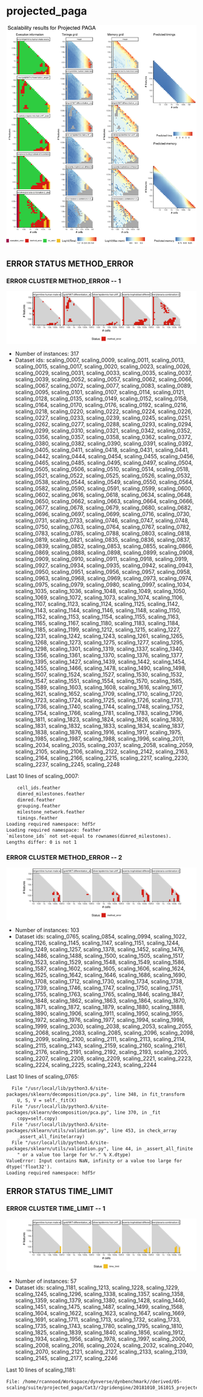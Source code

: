 # projected_paga
![Overview](projected_paga.png)

## ERROR STATUS METHOD_ERROR

### ERROR CLUSTER METHOD_ERROR -- 1
![Cluster plot](error_class_plots/projected_paga_method_error_1.png)

 * Number of instances: 317
 * Dataset ids: scaling_0007, scaling_0009, scaling_0011, scaling_0013, scaling_0015, scaling_0017, scaling_0020, scaling_0023, scaling_0026, scaling_0029, scaling_0031, scaling_0033, scaling_0035, scaling_0037, scaling_0039, scaling_0052, scaling_0057, scaling_0062, scaling_0066, scaling_0067, scaling_0072, scaling_0077, scaling_0083, scaling_0089, scaling_0095, scaling_0101, scaling_0107, scaling_0114, scaling_0121, scaling_0128, scaling_0135, scaling_0149, scaling_0152, scaling_0158, scaling_0164, scaling_0170, scaling_0176, scaling_0192, scaling_0216, scaling_0218, scaling_0220, scaling_0222, scaling_0224, scaling_0226, scaling_0227, scaling_0233, scaling_0239, scaling_0245, scaling_0251, scaling_0262, scaling_0277, scaling_0288, scaling_0293, scaling_0294, scaling_0299, scaling_0310, scaling_0321, scaling_0342, scaling_0352, scaling_0356, scaling_0357, scaling_0358, scaling_0362, scaling_0372, scaling_0380, scaling_0382, scaling_0390, scaling_0391, scaling_0392, scaling_0405, scaling_0411, scaling_0418, scaling_0431, scaling_0441, scaling_0442, scaling_0444, scaling_0454, scaling_0455, scaling_0456, scaling_0465, scaling_0485, scaling_0495, scaling_0497, scaling_0504, scaling_0505, scaling_0506, scaling_0510, scaling_0514, scaling_0518, scaling_0521, scaling_0522, scaling_0525, scaling_0526, scaling_0532, scaling_0538, scaling_0544, scaling_0549, scaling_0550, scaling_0564, scaling_0582, scaling_0590, scaling_0591, scaling_0599, scaling_0600, scaling_0602, scaling_0616, scaling_0618, scaling_0634, scaling_0648, scaling_0650, scaling_0662, scaling_0663, scaling_0664, scaling_0666, scaling_0677, scaling_0678, scaling_0679, scaling_0680, scaling_0682, scaling_0696, scaling_0697, scaling_0699, scaling_0716, scaling_0730, scaling_0731, scaling_0733, scaling_0746, scaling_0747, scaling_0748, scaling_0750, scaling_0763, scaling_0764, scaling_0767, scaling_0782, scaling_0783, scaling_0785, scaling_0788, scaling_0803, scaling_0818, scaling_0819, scaling_0821, scaling_0835, scaling_0836, scaling_0837, scaling_0839, scaling_0852, scaling_0853, scaling_0855, scaling_0866, scaling_0869, scaling_0888, scaling_0898, scaling_0899, scaling_0908, scaling_0909, scaling_0910, scaling_0911, scaling_0918, scaling_0919, scaling_0927, scaling_0934, scaling_0935, scaling_0942, scaling_0943, scaling_0950, scaling_0951, scaling_0956, scaling_0957, scaling_0958, scaling_0963, scaling_0968, scaling_0969, scaling_0973, scaling_0974, scaling_0975, scaling_0979, scaling_0980, scaling_0997, scaling_1034, scaling_1035, scaling_1036, scaling_1048, scaling_1049, scaling_1050, scaling_1069, scaling_1072, scaling_1073, scaling_1074, scaling_1106, scaling_1107, scaling_1123, scaling_1124, scaling_1125, scaling_1142, scaling_1143, scaling_1144, scaling_1146, scaling_1148, scaling_1150, scaling_1152, scaling_1153, scaling_1154, scaling_1155, scaling_1163, scaling_1165, scaling_1167, scaling_1180, scaling_1183, scaling_1184, scaling_1185, scaling_1199, scaling_1212, scaling_1215, scaling_1227, scaling_1231, scaling_1242, scaling_1243, scaling_1261, scaling_1265, scaling_1268, scaling_1273, scaling_1275, scaling_1277, scaling_1295, scaling_1298, scaling_1301, scaling_1319, scaling_1337, scaling_1340, scaling_1356, scaling_1361, scaling_1370, scaling_1376, scaling_1377, scaling_1395, scaling_1427, scaling_1439, scaling_1442, scaling_1454, scaling_1455, scaling_1466, scaling_1478, scaling_1490, scaling_1498, scaling_1507, scaling_1524, scaling_1527, scaling_1530, scaling_1532, scaling_1547, scaling_1551, scaling_1554, scaling_1570, scaling_1585, scaling_1589, scaling_1603, scaling_1608, scaling_1616, scaling_1617, scaling_1621, scaling_1652, scaling_1709, scaling_1710, scaling_1720, scaling_1723, scaling_1724, scaling_1725, scaling_1726, scaling_1731, scaling_1736, scaling_1740, scaling_1744, scaling_1748, scaling_1752, scaling_1754, scaling_1766, scaling_1781, scaling_1783, scaling_1796, scaling_1811, scaling_1823, scaling_1824, scaling_1826, scaling_1830, scaling_1831, scaling_1832, scaling_1833, scaling_1834, scaling_1837, scaling_1838, scaling_1876, scaling_1916, scaling_1917, scaling_1975, scaling_1985, scaling_1987, scaling_1988, scaling_1996, scaling_2011, scaling_2034, scaling_2035, scaling_2037, scaling_2058, scaling_2059, scaling_2105, scaling_2106, scaling_2122, scaling_2142, scaling_2163, scaling_2164, scaling_2166, scaling_2215, scaling_2217, scaling_2230, scaling_2237, scaling_2245, scaling_2248

Last 10 lines of scaling_0007:
```
	cell_ids.feather
	dimred_milestones.feather
	dimred.feather
	grouping.feather
	milestone_network.feather
	timings.feather
Loading required namespace: hdf5r
Loading required namespace: feather
`milestone_ids` not set-equal to rownames(dimred_milestones).
Lengths differ: 0 is not 1
```

### ERROR CLUSTER METHOD_ERROR -- 2
![Cluster plot](error_class_plots/projected_paga_method_error_2.png)

 * Number of instances: 103
 * Dataset ids: scaling_0765, scaling_0854, scaling_0994, scaling_1022, scaling_1126, scaling_1145, scaling_1147, scaling_1151, scaling_1244, scaling_1249, scaling_1257, scaling_1378, scaling_1452, scaling_1476, scaling_1486, scaling_1488, scaling_1500, scaling_1505, scaling_1517, scaling_1523, scaling_1529, scaling_1548, scaling_1549, scaling_1586, scaling_1587, scaling_1602, scaling_1605, scaling_1606, scaling_1624, scaling_1625, scaling_1642, scaling_1646, scaling_1686, scaling_1690, scaling_1708, scaling_1712, scaling_1730, scaling_1734, scaling_1738, scaling_1739, scaling_1746, scaling_1747, scaling_1750, scaling_1751, scaling_1755, scaling_1763, scaling_1765, scaling_1846, scaling_1847, scaling_1848, scaling_1862, scaling_1863, scaling_1864, scaling_1870, scaling_1871, scaling_1872, scaling_1879, scaling_1880, scaling_1888, scaling_1890, scaling_1906, scaling_1911, scaling_1950, scaling_1955, scaling_1972, scaling_1976, scaling_1977, scaling_1994, scaling_1998, scaling_1999, scaling_2030, scaling_2038, scaling_2053, scaling_2055, scaling_2068, scaling_2083, scaling_2085, scaling_2096, scaling_2098, scaling_2099, scaling_2100, scaling_2111, scaling_2113, scaling_2114, scaling_2115, scaling_2143, scaling_2159, scaling_2160, scaling_2161, scaling_2176, scaling_2191, scaling_2192, scaling_2193, scaling_2205, scaling_2207, scaling_2208, scaling_2209, scaling_2221, scaling_2223, scaling_2224, scaling_2225, scaling_2243, scaling_2244

Last 10 lines of scaling_0765:
```
  File "/usr/local/lib/python3.6/site-packages/sklearn/decomposition/pca.py", line 348, in fit_transform
    U, S, V = self._fit(X)
  File "/usr/local/lib/python3.6/site-packages/sklearn/decomposition/pca.py", line 370, in _fit
    copy=self.copy)
  File "/usr/local/lib/python3.6/site-packages/sklearn/utils/validation.py", line 453, in check_array
    _assert_all_finite(array)
  File "/usr/local/lib/python3.6/site-packages/sklearn/utils/validation.py", line 44, in _assert_all_finite
    " or a value too large for %r." % X.dtype)
ValueError: Input contains NaN, infinity or a value too large for dtype('float32').
Loading required namespace: hdf5r
```

## ERROR STATUS TIME_LIMIT

### ERROR CLUSTER TIME_LIMIT -- 1
![Cluster plot](error_class_plots/projected_paga_time_limit_1.png)

 * Number of instances: 57
 * Dataset ids: scaling_1181, scaling_1213, scaling_1228, scaling_1229, scaling_1245, scaling_1296, scaling_1338, scaling_1357, scaling_1358, scaling_1359, scaling_1379, scaling_1380, scaling_1428, scaling_1440, scaling_1451, scaling_1475, scaling_1487, scaling_1499, scaling_1568, scaling_1604, scaling_1622, scaling_1623, scaling_1647, scaling_1669, scaling_1691, scaling_1711, scaling_1713, scaling_1732, scaling_1733, scaling_1735, scaling_1743, scaling_1780, scaling_1795, scaling_1810, scaling_1825, scaling_1839, scaling_1840, scaling_1856, scaling_1912, scaling_1934, scaling_1956, scaling_1978, scaling_1997, scaling_2000, scaling_2008, scaling_2016, scaling_2024, scaling_2032, scaling_2040, scaling_2070, scaling_2121, scaling_2127, scaling_2133, scaling_2139, scaling_2145, scaling_2177, scaling_2246

Last 10 lines of scaling_1181:
```
File: /home/rcannood/Workspace/dynverse/dynbenchmark//derived/05-scaling/suite/projected_paga/Cat3/r2gridengine/20181010_161015_projected_paga_Cat3_2p0e3UbXOy/log/log.36.e.txt
```


